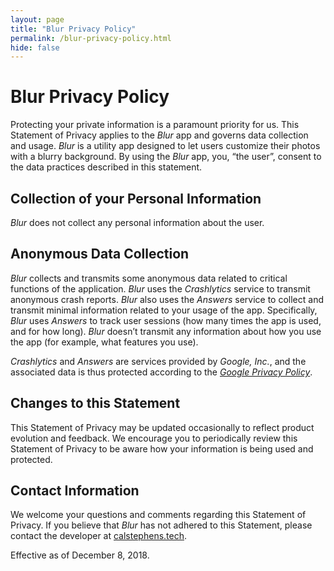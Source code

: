 ```yaml
---
layout: page
title: "Blur Privacy Policy"
permalink: /blur-privacy-policy.html
hide: false
---
```


# Blur Privacy Policy

Protecting your private information is a paramount priority for us. This Statement of Privacy applies to the *Blur* app and governs data collection and usage. *Blur* is a utility app designed to let users customize their photos with a blurry background. By using the *Blur* app, you, “the user”, consent to the data practices described in this statement.

## Collection of your Personal Information
*Blur* does not collect any personal information about the user.

## Anonymous Data Collection
*Blur* collects and transmits some anonymous data related to critical functions of the application. *Blur* uses the *Crashlytics* service to transmit anonymous crash reports. *Blur* also uses the *Answers* service to collect and transmit minimal information related to your usage of the app. Specifically, *Blur* uses *Answers* to track user sessions (how many times the app is used, and for how long). *Blur* doesn’t transmit any information about how you use the app (for example, what features you use).

*Crashlytics* and *Answers* are services provided by *Google, Inc.*, and the associated data is thus protected according to the *[Google Privacy Policy]((https://policies.google.com/privacy))*.

## Changes to this Statement
This Statement of Privacy may be updated occasionally to reflect product evolution and feedback. We encourage you to periodically review this Statement of Privacy to be aware how your information is being used and protected.

## Contact Information
We welcome your questions and comments regarding this Statement of Privacy. If you believe that *Blur* has not adhered to this Statement, please contact the developer at [calstephens.tech](https://calstephens.tech/contact/).

Effective as of December 8, 2018.
